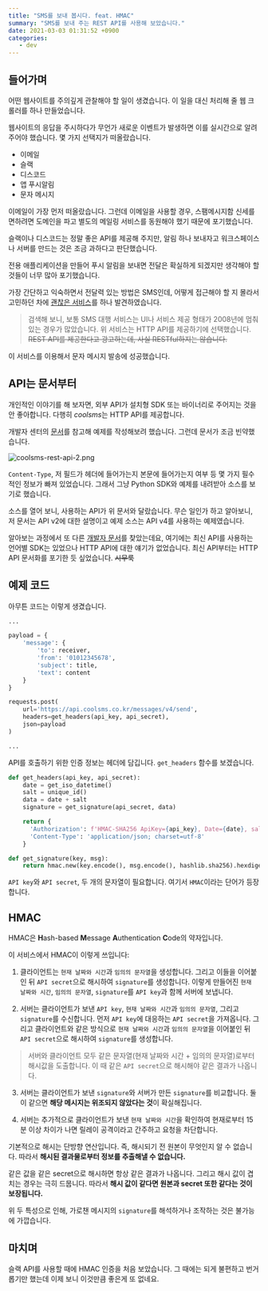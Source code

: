 ```yaml
---
title: "SMS를 보내 봅시다. feat. HMAC"
summary: "SMS를 보내 주는 REST API를 사용해 보았습니다."
date: 2021-03-03 01:31:52 +0900
categories:
   - dev
---
```


## 들어가며

어떤 웹사이트를 주의깊게 관찰해야 할 일이 생겼습니다. 이 일을 대신 처리해 줄 웹 크롤러를 하나 만들었습니다.

웹사이트의 응답을 주시하다가 무언가 새로운 이벤트가 발생하면 이를 실시간으로 알려 주어야 했습니다. 몇 가지 선택지가 떠올랐습니다.

- 이메일
- 슬랙
- 디스코드
- 앱 푸시알림
- 문자 메시지

이메일이 가장 먼저 떠올랐습니다. 그런데 이메일을 사용할 경우, 스팸메시지함 신세를 면하려면 도메인을 파고 별도의 메일링 서비스를 동원해야 했기 때문에 포기했습니다.

슬랙이나 디스코드는 정말 좋은 API를 제공해 주지만, 알림 하나 보내자고 워크스페이스나 서버를 만드는 것은 조금 과하다고 판단했습니다.

전용 애플리케이션을 만들어 푸시 알림을 보내면 전달은 확실하게 되겠지만 생각해야 할 것들이 너무 많아 포기했습니다.

가장 간단하고 익숙하면서 전달력 있는 방법은 SMS인데, 어떻게 접근해야 할 지 몰라서 고민하던 차에 [괜찮은 서비스](https://coolsms.co.kr)를 하나 발견하였습니다.

> 검색해 보니, 보통 SMS 대행 서비스는 UI나 서비스 제공 형태가 2008년에 멈춰있는 경우가 많았습니다. 위 서비스는 HTTP API를 제공하기에 선택했습니다. ~~REST API를 제공한다고 광고하는데, 사실 RESTful하지는 않습니다.~~

이 서비스를 이용해서 문자 메시지 발송에 성공했습니다.

## API는 문서부터

개인적인 이야기를 해 보자면, 외부 API가 설치형 SDK 또는 바이너리로 주어지는 것을 안 좋아합니다. 다행히 *coolsms*는 HTTP API를 제공합니다.

개발자 센터의 [문서](https://developer.coolsms.co.kr/REST_API)를 참고해 예제를 작성해보려 했습니다. 그런데 문서가 조금 빈약했습니다.

![coolsms-rest-api-2.png](https://i.imgur.com/uEOGf8Z.png)

`Content-Type`, 저 필드가 헤더에 들어가는지 본문에 들어가는지 여부 등 몇 가지 필수적인 정보가 빠져 있었습니다. 그래서 그냥 Python SDK와 예제를 내려받아 소스를 보기로 했습니다.

소스를 열어 보니, 사용하는 API가 위 문서와 달랐습니다. 무슨 일인가 하고 알아보니, 저 문서는 API v2에 대한 설명이고 예제 소스는 API v4를 사용하는 예제였습니다.

알아보는 과정에서 또 다른 [개발자 문서](https://docs.coolsms.co.kr)를 찾았는데요, 여기에는 최신 API를 사용하는 언어별 SDK는 있었으나 HTTP API에 대한 얘기가 없었습니다. 최신 API부터는 HTTP API 문서화를 포기한 듯 싶었습니다. ~~시무룩~~

## 예제 코드

아무튼 코드는 이렇게 생겼습니다.

~~~python
...

payload = {
    'message': {
        'to': receiver,
        'from': '01012345678',
        'subject': title,
        'text': content
    }
}

requests.post(
    url='https://api.coolsms.co.kr/messages/v4/send',
    headers=get_headers(api_key, api_secret),
    json=payload
)

...
~~~

API를 호출하기 위한 인증 정보는 헤더에 담깁니다. `get_headers` 함수를 보겠습니다.

~~~python
def get_headers(api_key, api_secret):
    date = get_iso_datetime()
    salt = unique_id()
    data = date + salt
    signature = get_signature(api_secret, data)

    return {
      'Authorization': f'HMAC-SHA256 ApiKey={api_key}, Date={date}, salt={salt}, signature={signature}',
      'Content-Type': 'application/json; charset=utf-8'
    }

def get_signature(key, msg):
    return hmac.new(key.encode(), msg.encode(), hashlib.sha256).hexdigest()
~~~

`API key`와 `API secret`, 두 개의 문자열이 필요합니다. 여기서 `HMAC`이라는 단어가 등장합니다.

## HMAC

HMAC은 **H**ash-based **M**essage **A**uthentication **C**ode의 약자입니다.

이 서비스에서 HMAC이 이렇게 쓰입니다:

1. 클라이언트는 `현재 날짜와 시간`과 `임의의 문자열`을 생성합니다. 그리고 이들을 이어붙인 뒤 `API secret`으로 해시하여 `signature`를 생성합니다. 이렇게 만들어진 `현재 날짜와 시간`, `임의의 문자열`, `signature`를 `API key`과 함께 서버에 보냅니다.

2. 서버는 클라이언트가 보낸 `API key`, `현재 날짜와 시간`과 `임의의 문자열`, 그리고 `signature`를 수신합니다. 먼저 `API key`에 대응하는 `API secret`을 가져옵니다. 그리고 클라이언트와 같은 방식으로 `현재 날짜와 시간`과 `임의의 문자열`을 이어붙인 뒤 `API secret`으로 해시하여  `signature`를 생성합니다.

> 서버와 클라이언트 모두 같은 문자열(현재 날짜와 시간 + 임의의 문자열)로부터 해시값을 도출합니다. 이 때 같은 `API secret`으로 해시해야 같은 결과가 나옵니다.

3. 서버는 클라이언트가 보낸 `signature`와 서버가 만든 `signature`를 비교합니다. 둘이 같으면 **해당 메시지는 위조되지 않았다는 것**이 확실해집니다.

4. 서버는 추가적으로 클라이언트가 보낸 `현재 날짜와 시간`을 확인하여 현재로부터 15분 이상 차이가 나면 릴레이 공격이라고 간주하고 요청을 차단합니다.

기본적으로 해시는 단방향 연산입니다. 즉, 해시되기 전 원본이 무엇인지 알 수 없습니다. 따라서 **해시된 결과물로부터 정보를 추출해낼 수 없습니다.**

같은 값을 같은 secret으로 해시하면 항상 같은 결과가 나옵니다. 그리고 해시 값이 겹치는 경우는 극히 드뭅니다. 따라서 **해시 값이 같다면 원본과 secret 또한 같다는 것이 보장됩니다.**

위 두 특성으로 인해, 가로챈 메시지의 `signature`를 해석하거나 조작하는 것은 불가능에 가깝습니다.

## 마치며

슬랙 API를 사용할 때에 HMAC 인증을 처음 보았습니다. 그 때에는 되게 불편하고 번거롭기만 했는데 이제 보니 이것만큼 좋은게 또 없네요.
